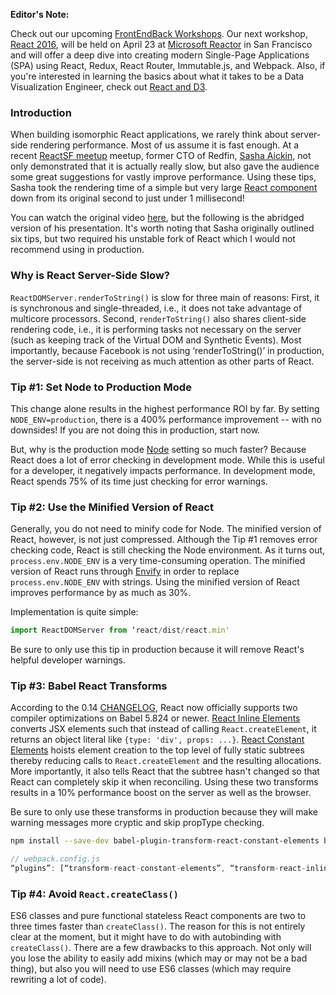 **Editor's Note:**

Check out our upcoming [FrontEndBack Workshops](http://www.frontendback.io/training). Our next workshop, [React 2016](http://www.frontendback.io/react-2016 "React 2016"), will be held on April 23 at [Microsoft Reactor](http://microsoftreactor.com/) in San Francisco and will offer a deep dive into creating modern Single-Page Applications (SPA) using React, Redux, React Router, Immutable.js, and Webpack. Also, if you're interested in learning the basics about what it takes to be a Data Visualization Engineer, check out [React and D3](http://www.frontendback.io/react-and-d3).

### Introduction

When building isomorphic React applications, we rarely think about server-side rendering performance. Most of us assume it is fast enough. At a recent [ReactSF meetup](http://www.meetup.com/ReactJS-San-Francisco/) meetup, former CTO of Redfin, [Sasha Aickin](https://twitter.com/xander76), not only demonstrated that it is actually really slow, but also gave the audience some great suggestions for vastly improve performance. Using these tips, Sasha took the rendering time of a simple but very large [React component](https://github.com/aickin/react-server-perf-tricks) down from its original second to just under 1 millisecond!

You can watch the original video [here](https://www.youtube.com/watch?v=PnpfGy7q96U), but the following is the abridged version of his presentation. It's worth noting that Sasha originally outlined six tips, but two required his unstable fork of React which I would not recommend using in production.

### Why is React Server-Side Slow?

`ReactDOMServer.renderToString()` is slow for three main of reasons: First, it is synchronous and single-threaded, i.e., it does not take advantage of multicore processors. Second, `renderToString()` also shares client-side rendering code, i.e., it is performing tasks not necessary on the server (such as keeping track of the Virtual DOM and Synthetic Events). Most importantly, because Facebook is not using ‘renderToString()’ in production, the server-side is not receiving as much attention as other parts of React.

### Tip #1: Set Node to Production Mode

This change alone results in the highest performance ROI by far. By setting `NODE_ENV=production`, there is a 400% performance improvement -- with no downsides! If you are not doing this in production, start now.

But, why is the production mode [Node](https://nodejs.org/en/) setting so much faster? Because React does a lot of error checking in development mode. While this is useful for a developer, it negatively impacts performance. In development mode, React spends 75% of its time just checking for error warnings.

### Tip #2: Use the Minified Version of React

Generally, you do not need to minify code for Node. The minified version of React, however, is not just compressed. Although the Tip #1 removes error checking code, React is still checking the Node environment. As it turns out, `process.env.NODE_ENV` is a very time-consuming operation. The minified version of React runs through [Envify](https://github.com/hughsk/envify) in order to replace `process.env.NODE_ENV` with strings. Using the minified version of React improves performance by as much as 30%.

Implementation is quite simple:

```javascript
import ReactDOMServer from ‘react/dist/react.min'
```

Be sure to only use this tip in production because it will remove React's helpful developer warnings. 

### Tip #3: Babel React Transforms

According to the 0.14 [CHANGELOG](https://facebook.github.io/react/blog/2015/10/07/react-v0.14.html#compiler-optimizations), React now officially supports two compiler optimizations on Babel 5.824 or newer. [React Inline Elements](https://babeljs.io/docs/plugins/transform-react-inline-elements/) converts JSX elements such that instead of calling `React.createElement`, it returns an object literal like `{type: 'div', props: ...}`. [React Constant Elements](https://babeljs.io/docs/plugins/transform-react-constant-elements/) hoists element creation to the top level of fully static subtrees thereby reducing calls to `React.createElement` and the resulting allocations. More importantly, it also tells React that the subtree hasn't changed so that React can completely skip it when reconciling. Using these two transforms results in a 10% performance boost on the server as well as the browser.

Be sure to only use these transforms in production because they will make warning messages more cryptic and skip propType checking.

```bash
npm install --save-dev babel-plugin-transform-react-constant-elements babel-plugin-transform-react-inline-elements
```

```javascript
// webpack.config.js
“plugins”: [“transform-react-constant-elements”, “transform-react-inline-elements”]
```

### Tip #4: Avoid `React.createClass()`

ES6 classes and pure functional stateless React components are two to three times faster than `createClass()`. The reason for this is not entirely clear at the moment, but it might have to do with autobinding with `createClass()`. There are a few drawbacks to this approach. Not only will you lose the ability to easily add mixins (which may or may not be a bad thing), but also you will need to use ES6 classes (which may require rewriting a lot of code).
